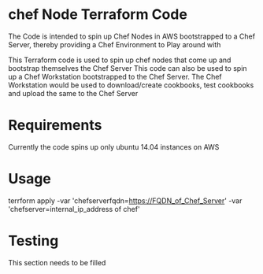 # chef Node Terraform Code

The Code is intended to spin up Chef Nodes in AWS bootstrapped to a Chef Server, thereby providing a Chef Environment to Play around with

This Terraform code is used to spin up chef nodes that come up and bootstrap themselves the Chef Server
This code can also be used to spin up a Chef Workstation bootstrapped to the Chef Server.
The Chef Workstation would be used to download/create cookbooks, test cookbooks and upload the same to the Chef Server

Requirements
============
Currently the code spins up only ubuntu 14.04 instances on AWS

Usage
=====

terrform apply -var 'chefserverfqdn=<https://FQDN_of_Chef_Server>' -var 'chefserver=internal_ip_address of chef'

Testing
=======

This section needs to be filled

